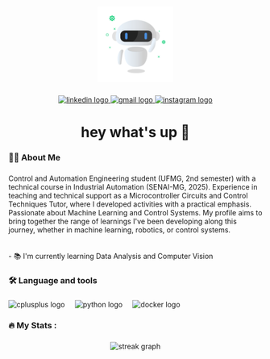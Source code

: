 <div align="center">
  <img height="150" src="assets/robot.gif"  />
</div>

###

<div align="center">
  <a href="www.linkedin.com/in/bernardosab" target="_blank">
    <img src="https://img.shields.io/static/v1?message=LinkedIn&logo=linkedin&label=&color=0077B5&logoColor=white&labelColor=&style=for-the-badge" height="25" alt="linkedin logo"  />
  </a>
  <a href="contatobernardosabino@gmail.com" target="_blank">
    <img src="https://img.shields.io/static/v1?message=Gmail&logo=gmail&label=&color=D14836&logoColor=white&labelColor=&style=for-the-badge" height="25" alt="gmail logo"  />
  </a>
  <a href="https://www.instagram.com/bernardo_sabxno/#" target="_blank">
    <img src="https://img.shields.io/static/v1?message=Instagram&logo=instagram&label=&color=E4405F&logoColor=white&labelColor=&style=for-the-badge" height="25" alt="instagram logo"  />
  </a>
</div>

###

<h1 align="center">hey what's up 👋</h1>

###

<h3 align="left">👩‍💻  About Me</h3>

###

<p align="left">Control and Automation Engineering student (UFMG, 2nd semester) with a technical course in Industrial Automation (SENAI-MG, 2025). Experience in teaching and technical support as a Microcontroller Circuits and Control Techniques Tutor, where I developed activities with a practical emphasis. Passionate about Machine Learning and Control Systems. My profile aims to bring together the range of learnings I've been developing along this journey, whether in machine learning, robotics, or control systems.<br><br><br>- 📚 I'm currently learning Data Analysis and Computer Vision</p>

###

<h3 align="left">🛠 Language and tools</h3>

###

<div align="left">
  <img src="https://cdn.jsdelivr.net/gh/devicons/devicon/icons/cplusplus/cplusplus-original.svg" height="40" alt="cplusplus logo"  />
  <img width="12" />
  <img src="https://cdn.jsdelivr.net/gh/devicons/devicon/icons/python/python-original.svg" height="40" alt="python logo"  />
  <img width="12" />
  <img src="https://cdn.jsdelivr.net/gh/devicons/devicon/icons/docker/docker-plain-wordmark.svg" height="40" alt="docker logo"  />
</div>

###

<h3 align="left">🔥   My Stats :</h3>

###

<div align="center">
  <img src="https://streak-stats.demolab.com?user=bernardo-sabino&locale=en&mode=daily&theme=dark&hide_border=false&border_radius=5&order=3" height="220" alt="streak graph"  />
</div>

###
